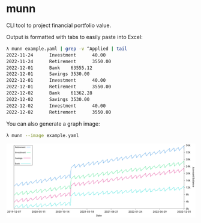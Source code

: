 # munn

CLI tool to project financial portfolio value.

Output is formatted with tabs to easily paste into Excel:

```bash
λ munn example.yaml | grep -v ^Applied | tail
2022-11-24      Investment      40.00
2022-11-24      Retirement      3550.00
2022-12-01      Bank    63555.12
2022-12-01      Savings 3530.00
2022-12-01      Investment      40.00
2022-12-01      Retirement      3550.00
2022-12-02      Bank    61362.28
2022-12-02      Savings 3530.00
2022-12-02      Investment      40.00
2022-12-02      Retirement      3550.00
```

You can also generate a graph image:
```bash
λ munn --image example.yaml
```
![](cmd/munn/example.png)